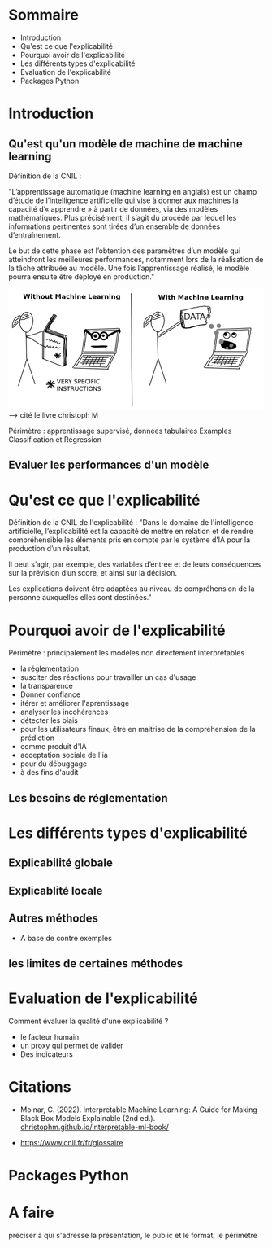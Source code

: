 # Sommaire
- Introduction
- Qu'est ce que l'explicabilité
- Pourquoi avoir de l'explicabilité
- Les différents types d'explicabilité
- Evaluation de l'explicabilité
- Packages Python


# Introduction
## Qu'est qu'un modèle de machine de machine learning

Définition de la CNIL :  

"L’apprentissage automatique (machine learning en anglais) est un champ d’étude de l’intelligence artificielle qui vise à donner aux machines la capacité d’« apprendre » à partir de données, via des modèles mathématiques. Plus précisément, il s’agit du procédé par lequel les informations pertinentes sont tirées d’un ensemble de données d’entraînement.

Le but de cette phase est l’obtention des paramètres d’un modèle qui atteindront les meilleures performances, notamment lors de la réalisation de la tâche attribuée au modèle. Une fois l’apprentissage réalisé, le modèle pourra ensuite être déployé en production."

![Machine_learning](Machine_learning.png)
--> cité le livre christoph M


Périmètre :  apprentissage supervisé, données tabulaires
Examples Classification et Régression
## Evaluer les performances d'un modèle

# Qu'est ce que l'explicabilité
Définition de la CNIL de l'explicabilité :
"Dans le domaine de l'intelligence artificielle, l’explicabilité est la capacité de mettre en relation et de rendre compréhensible les éléments pris en compte par le système d’IA pour la production d’un résultat.

Il peut s’agir, par exemple, des variables d’entrée et de leurs conséquences sur la prévision d’un score, et ainsi sur la décision.

Les explications doivent être adaptées au niveau de compréhension de la personne auxquelles elles sont destinées."




# Pourquoi avoir de l'explicabilité
Périmètre : principalement les modèles non directement interprétables

- la réglementation
- susciter des réactions pour travailler un cas d'usage
- la transparence
- Donner confiance
- itérer et améliorer l'aprentissage
- analyser les incohérences
- détecter les biais
- pour les utilisateurs finaux, être en maitrise de la compréhension de la prédiction
- comme produit d'IA
- acceptation sociale de l'ia
- pour du débuggage
- à des fins d'audit

## Les besoins de réglementation

# Les différents types d'explicabilité

## Explicabilité globale

## Explicablité locale

## Autres méthodes
- A base de contre exemples

## les limites de certaines méthodes


# Evaluation de l'explicabilité
Comment évaluer la qualité d'une explicabilité ?
- le facteur humain
- un proxy qui permet de valider
- Des indicateurs



# Citations

- Molnar, C. (2022). Interpretable Machine Learning:
A Guide for Making Black Box Models Explainable (2nd ed.).
[christophm.github.io/interpretable-ml-book/](https://christophm.github.io/interpretable-ml-book/)

- https://www.cnil.fr/fr/glossaire

# Packages Python


# A faire
préciser à qui s'adresse la présentation, le public et le format, le périmètre